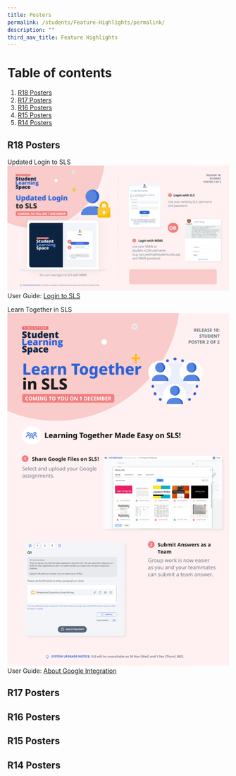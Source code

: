 ```yaml
---
title: Posters
permalink: /students/Feature-Highlights/permalink/
description: ""
third_nav_title: Feature Highlights
---
```

# Table of contents
1. [R18 Posters](#R18)
2. [R17 Posters](#R17)
3. [R16 Posters](#R16)
4. [R15 Posters](#R15)
5. [R14 Posters](#R14)


## R18 Posters    <a name="R18"></a>
Updated Login to SLS
![](/images/Media/6Posters/(1%20of%202)%20Student%20MIMS.png)
User Guide: [Login to SLS](/sls/student)

Learn Together in SLS
![](/images/Media/6Posters/(2%20of%202)%20Student%20Learn%20Together.png)
User Guide: [About Google Integration](/sls/student)

## R17 Posters<a name="R17"></a>

## R16 Posters<a name="R16"></a>

## R15 Posters<a name="R15"></a>

## R14 Posters<a name="R14"></a>